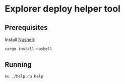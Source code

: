 # Explorer deploy helper tool

## Prerequisites

Install [Nushell](https://www.nushell.sh/book/installation.html#pre-built-binaries):

```bash
cargo install nushell
```

## Running

```bash
nu ./help.nu help
```
